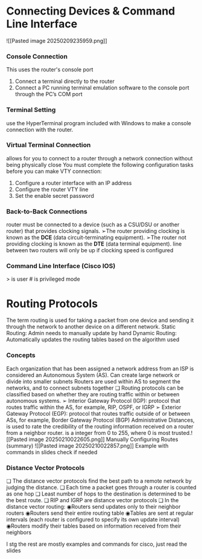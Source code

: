 # Connecting Devices & Command Line Interface
![[Pasted image 20250209235959.png]]
### Console Connection
This uses the router's console port
1. Connect a terminal directly to the router 
2. Connect a PC running terminal emulation software to the console port through the PC’s COM port

### Terminal Setting
use the HyperTerminal program included with Windows to make a console connection with the router.

### Virtual Terminal Connection
allows for you to connect to a router through a network connection without being physically close
You must complete the following configuration tasks before you can make VTY connection:
1. Configure a router interface with an IP address
2. Configure the router VTY line
3. Set the enable secret password 

### Back-to-Back Connections
router must be connected to a device (such as a CSU/DSU or another router) that provides clocking signals.
➢The router providing clocking is known as the **DCE** (data circuit-terminating equipment). 
➢The router not providing clocking is known as the **DTE** (data terminal equipment).
line between two routers will only be up if clocking speed is configured

### Command Line Interface (Cisco IOS)
\> is user
\# is privileged mode


# Routing Protocols
The term routing is used for taking a packet from one device and sending it through the network to another device on a different network.
Static Routing: Admin needs to manually update by hand
Dynamic Routing: Automatically updates the routing tables based on the algorithm used

### Concepts
Each organization that has been assigned a network address from an ISP is considered an Autonomous System (AS).
Can create large network or divide into smaller subnets
Routers are used within AS to segment the networks, and to connect subnets together
❑ Routing protocols can be classified based on whether they are routing traffic within or between
autonomous systems.
	➢ Interior Gateway Protocol (IGP): protocol that routes traffic within the AS, for example, RIP, OSPF, or IGRP
	➢ Exterior Gateway Protocol (EGP): protocol that routes traffic outside of or between ASs, for example, Border Gateway Protocol (BGP)
Administrative Distances, is used to rate the credibility of the routing information received on a router from a neighbor router. is a integer from 0 to 255, where 0 is most trusted.![[Pasted image 20250210022605.png]]
Manually Configuring Routes (summary)
![[Pasted image 20250210022857.png]]
Example with commands in slides check if needed

### Distance Vector Protocols
❑ The distance vector protocols find the best path to a remote network by judging the distance.
❑ Each time a packet goes through a router is counted as one hop
❑ Least number of hops to the destination is determined to be the best route.
❑ RIP and IGRP are distance vector protocols
❑ In the distance vector routing:
	◉Routers send updates only to their neighbor routers
	◉Routers send their entire routing table
	◉Tables are sent at regular intervals (each router is configured to specify
	its own update interval)
	◉Routers modify their tables based on information received from their neighbors 

I stg the rest are mostly examples and commands for cisco, just read the slides